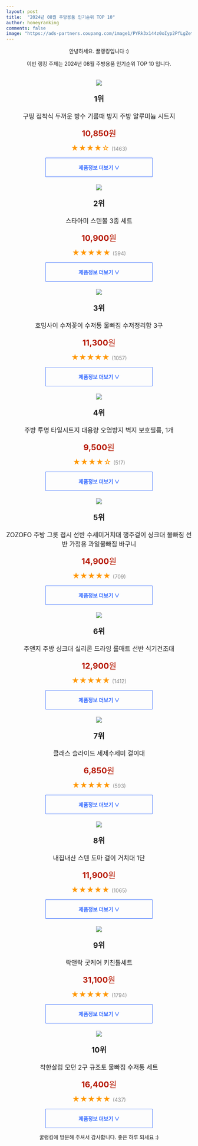 ```yaml
---
layout: post
title:  "2024년 08월 주방용품 인기순위 TOP 10"
author: honeyranking
comments: false
image: "https://ads-partners.coupang.com/image1/PYRk3x144z0oIyp2PfLgZetd8agF5ZC92k7nl-EsrNc-krlkVxKP4O8WM82YBmNvjPNCeLHp1TB32BUymSQPp2ejAV4ONkdpMVYsyUtUvKWozKojVMxmdj7OmT248vQPNJIxxm2fFiP1M2b92LKvSwiF14lhB_Kf_LU9zejLPHcNdszmzByF5shTpwXkqzwrZNPnqNHbfJrTWr5kE0e2ZwQ5KdsODcpto7oUeXQbqXYaCRan75PIilewQLOREspNs3IGAsv9rqgnXjENvsWvYWJqmXFK7oN15_nzog=="
---
```

<p style="text-align: center;">안녕하세요. 꿀랭킹입니다 :)</p>
<p style="text-align: center;">이번 랭킹 주제는 2024년 08월 주방용품 인기순위 TOP 10 입니다.</p><center><img src="https://ads-partners.coupang.com/image1/PYRk3x144z0oIyp2PfLgZetd8agF5ZC92k7nl-EsrNc-krlkVxKP4O8WM82YBmNvjPNCeLHp1TB32BUymSQPp2ejAV4ONkdpMVYsyUtUvKWozKojVMxmdj7OmT248vQPNJIxxm2fFiP1M2b92LKvSwiF14lhB_Kf_LU9zejLPHcNdszmzByF5shTpwXkqzwrZNPnqNHbfJrTWr5kE0e2ZwQ5KdsODcpto7oUeXQbqXYaCRan75PIilewQLOREspNs3IGAsv9rqgnXjENvsWvYWJqmXFK7oN15_nzog==" style="margin-top:20px" /></center><p style="text-align: center; font-size: 20px"><b>1위</b></p><p style="text-align: center; font-size: 17px">구띵 접착식 두꺼운 방수 기름때 방지 주방 알루미늄 시트지</p><p style="text-align: center;"><span style="color: #b61800; font-size: 22px;"><b>10,850</b>원</span></p><p style="text-align: center;"><span style="color: #ff9600; font-size: 20px;">★★★★☆ </span><span style="color: #878787;">(1463)</span></p><center><a href="https://link.coupang.com/re/AFFSDP?lptag=AF3899140&subid=honeyrank&pageKey=6930380901&itemId=18718337084&vendorItemId=85574244016&traceid=V0-153-b68a04d2829b566d&requestid=20240829130000656310212209&token=31850C%7CMIXED"><div style="font-size: 14px; display: inline-block; padding: 15px 90px; color: #346aff; border-radius: 2px; border: 1px solid #346aff; cursor: pointer;"><b>제품정보 더보기 &or;</b></div></a></center><center><img src="https://ads-partners.coupang.com/image1/jY6rLEYrh2ZKIeT_jWgEBIDBaMbwUsrt0XfvtbiQ8aTl6ZaViCeS2GLUenz41Irk-60zflYfuElkwLwogNKwn4pkL1TJSrE1RxiPDKF1ckAjrTlFRG4JRDSx7B2fb9_Z5NhU3nvCNzzedyt59bkFxA4Tb7cbMVxA0mS0ik7_EAkrITRoAerfQHW6XEaS1MP_45A2-_P0fHYwLijijGx59AkxEa4MRc8vyLYTyUdxapONNUMQsdSEwZhl9fpOYJe50s32PrDuu65bVavAgDFl1-3Dm9Hb47QCnaU=" style="margin-top:20px" /></center><p style="text-align: center; font-size: 20px"><b>2위</b></p><p style="text-align: center; font-size: 17px">스타아미 스텐볼 3종 세트</p><p style="text-align: center;"><span style="color: #b61800; font-size: 22px;"><b>10,900</b>원</span></p><p style="text-align: center;"><span style="color: #ff9600; font-size: 20px;">★★★★★ </span><span style="color: #878787;">(594)</span></p><center><a href="https://link.coupang.com/re/AFFSDP?lptag=AF3899140&subid=honeyrank&pageKey=315698390&itemId=1003709455&vendorItemId=5433096186&traceid=V0-153-0322a2a53f597879&requestid=20240829130000656310212209&token=31850C%7CMIXED"><div style="font-size: 14px; display: inline-block; padding: 15px 90px; color: #346aff; border-radius: 2px; border: 1px solid #346aff; cursor: pointer;"><b>제품정보 더보기 &or;</b></div></a></center><center><img src="https://ads-partners.coupang.com/image1/xOMWUzrc8PpVLjCGxHmLGUe_IV-l8uTcMB8w4WqpDob1HQp9VjG71de5q-haYvZcenugmzO2nWA3IULY3w4bQHXR4t6dhAdXpdf7DG23M6LHe0jakOz49I7UlRo9Bcopanmw6kcNnU2qE1Cw7ysvvm13dYCGNWyWpnjoHETlhL-vp6Tp7ft6wZ5K2r-UnpcSD3v7QFVAhaDLxSbx4w1cewlvuEXCnCu2JHNYpNMHNavAMA0OUzctKaWxKyHg_v1uzZHXqC6neQ4ZWG5crunTVDx_-28FXtAO0VPfh7YAbaLim0U_ElPFMPAD" style="margin-top:20px" /></center><p style="text-align: center; font-size: 20px"><b>3위</b></p><p style="text-align: center; font-size: 17px">호밍사이 수저꽂이 수저통 물빠짐 수저정리함 3구</p><p style="text-align: center;"><span style="color: #b61800; font-size: 22px;"><b>11,300</b>원</span></p><p style="text-align: center;"><span style="color: #ff9600; font-size: 20px;">★★★★★ </span><span style="color: #878787;">(1057)</span></p><center><a href="https://link.coupang.com/re/AFFSDP?lptag=AF3899140&subid=honeyrank&pageKey=8040421015&itemId=22509719453&vendorItemId=89551810184&traceid=V0-153-30bce133713fc628&requestid=20240829130000656310212209&token=31850C%7CMIXED"><div style="font-size: 14px; display: inline-block; padding: 15px 90px; color: #346aff; border-radius: 2px; border: 1px solid #346aff; cursor: pointer;"><b>제품정보 더보기 &or;</b></div></a></center><center><img src="https://ads-partners.coupang.com/image1/AFB-Be6uDAzBaL8zAL9DRUoC5NiSSrO2fYRXElbyF4tpgxsqTSD_u2vv9qKjIXO_wSn-UqJvFnvTXE0HXNGFrm6GlBMwUwXVconkZCQXOmNa-AOjibSH_EmyDOdgYAIglcHicD_KWqvIM3ZCvO7CdjvSeIOxwVG1cW8gu0ynSpcEgxRhZjfY-VCHlyfE56opsYMREW9lmiIRxPzSH2LftC94339hrSD6aTEg0UqbFhQ0AR2gOPqDs7wC62kc9EsYjqDKLwqXhRi045W47pY8mUiHKHuGVEmle4Cqc7KDQhHU7mElwF0p8KOz6-b208g=" style="margin-top:20px" /></center><p style="text-align: center; font-size: 20px"><b>4위</b></p><p style="text-align: center; font-size: 17px">주방 투명 타일시트지 대용량 오염방지 벽지 보호필름, 1개</p><p style="text-align: center;"><span style="color: #b61800; font-size: 22px;"><b>9,500</b>원</span></p><p style="text-align: center;"><span style="color: #ff9600; font-size: 20px;">★★★★☆ </span><span style="color: #878787;">(517)</span></p><center><a href="https://link.coupang.com/re/AFFSDP?lptag=AF3899140&subid=honeyrank&pageKey=7376360456&itemId=19039358759&vendorItemId=87726099249&traceid=V0-153-a1699c7b8e3928f4&clickBeacon=29d3f0a0-65bb-11ef-bf05-aa5d938e683d%7E3&requestid=20240829130000656310212209&token=31850C%7CMIXED"><div style="font-size: 14px; display: inline-block; padding: 15px 90px; color: #346aff; border-radius: 2px; border: 1px solid #346aff; cursor: pointer;"><b>제품정보 더보기 &or;</b></div></a></center><center><img src="https://ads-partners.coupang.com/image1/FZJkYzzno4U4AIs0Ffxn6uTmA1ziGgfYC0uLXy0Vlq4BrP_Tj3N3pgoMBAUErbUAtxRoX5svcZmVG5lFrJkZBOysZbhkcyhve5ugEOa8DZin-XB8EHHEG3VYWWbUEqyXgPr1fCUFUv_TfS1MNUmpCNVpmQcHQFIzZCRPexIbYNE16tpa6HBaCMSZqNT_iQalGa4e5AQLjUmwv6_QvZ_fH3obobAm3maZ35j0GgBEKM7-RDIYjNOauboJYz-ToFSk2gwPNhyJRd6XlGEqlNygsADSg72KTKJHARekO93ETYjfFW6GCJUPPOTpyQ==" style="margin-top:20px" /></center><p style="text-align: center; font-size: 20px"><b>5위</b></p><p style="text-align: center; font-size: 17px">ZOZOFO 주방 그릇 접시 선반 수세미거치대 행주걸이 싱크대 물빠짐 선반 가정용 과일물빠짐 바구니</p><p style="text-align: center;"><span style="color: #b61800; font-size: 22px;"><b>14,900</b>원</span></p><p style="text-align: center;"><span style="color: #ff9600; font-size: 20px;">★★★★★ </span><span style="color: #878787;">(709)</span></p><center><a href="https://link.coupang.com/re/AFFSDP?lptag=AF3899140&subid=honeyrank&pageKey=7852078406&itemId=21404328001&vendorItemId=88460905367&traceid=V0-153-482fc31b96b3de68&requestid=20240829130000656310212209&token=31850C%7CMIXED"><div style="font-size: 14px; display: inline-block; padding: 15px 90px; color: #346aff; border-radius: 2px; border: 1px solid #346aff; cursor: pointer;"><b>제품정보 더보기 &or;</b></div></a></center><center><img src="https://ads-partners.coupang.com/image1/yONbDAffiU2CLCYkyBfUEaGKv7xRaLiJqPT1EQaBw2kVhTYWa2FqP6B59soen4peV381LX721Vmaj16GxUHp5hJIN7FFszO10rJhTE2YoWCdsDp_hggKU03zBvj-zgkZL1ouho5r6I83d6uGZh-hBX1H3EdxM3WhoU74LHTzXw_LS6IIdGKdbxdfgljPRQ1pmniHdtKIyjvCmpPbLG0hOaVsxsu8ECGAaPIj6IxOrPFrobh4ih7pQTSHYJRpq0qJBww0ZNNnEu81aa-KeBUmSg-mWrkWhhfhGyw=" style="margin-top:20px" /></center><p style="text-align: center; font-size: 20px"><b>6위</b></p><p style="text-align: center; font-size: 17px">주앤지 주방 싱크대 실리콘 드라잉 롤매트 선반 식기건조대</p><p style="text-align: center;"><span style="color: #b61800; font-size: 22px;"><b>12,900</b>원</span></p><p style="text-align: center;"><span style="color: #ff9600; font-size: 20px;">★★★★★ </span><span style="color: #878787;">(1412)</span></p><center><a href="https://link.coupang.com/re/AFFSDP?lptag=AF3899140&subid=honeyrank&pageKey=5572954996&itemId=7654898564&vendorItemId=74945309349&traceid=V0-153-b14afeea8189ea3a&requestid=20240829130000656310212209&token=31850C%7CMIXED"><div style="font-size: 14px; display: inline-block; padding: 15px 90px; color: #346aff; border-radius: 2px; border: 1px solid #346aff; cursor: pointer;"><b>제품정보 더보기 &or;</b></div></a></center><center><img src="https://ads-partners.coupang.com/image1/H5BwgONghBn-ofAbH1D153aHoDPxKjoKWfCoavl5_RzmvMhxzCvkfhHOd9DWfjnuWnG3oY_QcDvyw1lvMdHS2ZuJoYU9-U29Oc99RRzY8EIJ7AfxhHgRI7U_hUU0_cdBIdhbAdq1FLjSWMlZH1boYW_GJkyaQmcsvx7L3Jcl-kPE19Y1wArG1APydKcVeLmbEHOngofDEHMwrZCwuDcHA3rTSQ5JkuFbuenqbVSXhM5kw71lsNsxir3pR4mJo14SDvIJlFPBnThv8Bvv-yhs78cFtwRePVxT6w==" style="margin-top:20px" /></center><p style="text-align: center; font-size: 20px"><b>7위</b></p><p style="text-align: center; font-size: 17px">클래스 슬라이드 세제수세미 걸이대</p><p style="text-align: center;"><span style="color: #b61800; font-size: 22px;"><b>6,850</b>원</span></p><p style="text-align: center;"><span style="color: #ff9600; font-size: 20px;">★★★★★ </span><span style="color: #878787;">(593)</span></p><center><a href="https://link.coupang.com/re/AFFSDP?lptag=AF3899140&subid=honeyrank&pageKey=6082456371&itemId=11282784109&vendorItemId=3018773909&traceid=V0-153-97d16ff75c69d821&requestid=20240829130000656310212209&token=31850C%7CMIXED"><div style="font-size: 14px; display: inline-block; padding: 15px 90px; color: #346aff; border-radius: 2px; border: 1px solid #346aff; cursor: pointer;"><b>제품정보 더보기 &or;</b></div></a></center><center><img src="https://ads-partners.coupang.com/image1/mhHGEB6fePmqMGNpmvMTXCERdX3CH17akSxMAYSCXJv-w5-odcbzG9BYxRdZ7JOZkJ_7kSigEoXLlcZkQTbSdxzCrWu8g4zoCNhZjDQ_f6Xck_xa9pCjyw9cZmSlXzEbd94eSloCV4295WLsFL1Pt4tNm1zj8K3qZGipF6gINcQITSkST91vOYma_amZLUaNCGqKc61fqESmQRwMrNGq0n9l9u8ezXFi6Xeqm4kUc6dmqWBWTvToqBW4h6epFfbe_mrtO48cv90mHQeOvHAozOoL5l_tPChLHs6D8zHSlvWrSW02pQm1HCi1" style="margin-top:20px" /></center><p style="text-align: center; font-size: 20px"><b>8위</b></p><p style="text-align: center; font-size: 17px">내집내산 스텐 도마 걸이 거치대 1단</p><p style="text-align: center;"><span style="color: #b61800; font-size: 22px;"><b>11,900</b>원</span></p><p style="text-align: center;"><span style="color: #ff9600; font-size: 20px;">★★★★★ </span><span style="color: #878787;">(1065)</span></p><center><a href="https://link.coupang.com/re/AFFSDP?lptag=AF3899140&subid=honeyrank&pageKey=7675325980&itemId=20486226829&vendorItemId=87687963905&traceid=V0-153-1da89a1d35970fa3&requestid=20240829130000656310212209&token=31850C%7CMIXED"><div style="font-size: 14px; display: inline-block; padding: 15px 90px; color: #346aff; border-radius: 2px; border: 1px solid #346aff; cursor: pointer;"><b>제품정보 더보기 &or;</b></div></a></center><center><img src="https://ads-partners.coupang.com/image1/cpTs6zHGIlDzaLUBcmlrGUQbhqEUSLw6x266DGAMOr50qFWCAu6pByyV-BXcRCPfLb226WukvLF630roWyFwMnlrj8jM7fpcbeZzJekW8NpWhSrJGm4V55qwHPfYojZ-4mi8eClQUEUYQJAV3QpkCuzQaDjVrkkiCJTzKR2NagwujfAHlpJLOgaY1P30NvwPqWIdRG73SoiqAUyCUAhigkGZI9rruXParHyKnLzsE3kiAHf9rDnDOA16SRGOJvrNnv8DXjzt6XvZgbXTxiU3eJ_Q2qiir4UUNIIuZA==" style="margin-top:20px" /></center><p style="text-align: center; font-size: 20px"><b>9위</b></p><p style="text-align: center; font-size: 17px">락앤락 굿케어 키친툴세트</p><p style="text-align: center;"><span style="color: #b61800; font-size: 22px;"><b>31,100</b>원</span></p><p style="text-align: center;"><span style="color: #ff9600; font-size: 20px;">★★★★★ </span><span style="color: #878787;">(1794)</span></p><center><a href="https://link.coupang.com/re/AFFSDP?lptag=AF3899140&subid=honeyrank&pageKey=4534412594&itemId=5480916709&vendorItemId=72780627729&traceid=V0-153-f3d68cd1b0696d46&requestid=20240829130000656310212209&token=31850C%7CMIXED"><div style="font-size: 14px; display: inline-block; padding: 15px 90px; color: #346aff; border-radius: 2px; border: 1px solid #346aff; cursor: pointer;"><b>제품정보 더보기 &or;</b></div></a></center><center><img src="https://ads-partners.coupang.com/image1/lEEUcjBseXWnYyE-lEDkrFp_oNbX9h321BIiulgOeYeb2pw7u0M8e8YNVFHqB5pxhdCEQNPke8JlyKL20rkGvyAff7aMQSbPFaZkDtRKphw2gcajRYzJFPc4lRS25i5A8yjZg0h0uVtH6DDTqLXQFkJR3RhRXhY86A1r0fXLOBFvCnnF_FkRVt-4sNXDC5XNqVL_BX2SeUv0wN1Y-vmHgLdjmrrOw9ydh_WKofsKuKpXzSW_xAMpGKAb9DQXo4dLHwfRaKwDj_w6nObA8N97NZrL1N9MbEslns4=" style="margin-top:20px" /></center><p style="text-align: center; font-size: 20px"><b>10위</b></p><p style="text-align: center; font-size: 17px">착한살림 모던 2구 규조토 물빠짐 수저통 세트</p><p style="text-align: center;"><span style="color: #b61800; font-size: 22px;"><b>16,400</b>원</span></p><p style="text-align: center;"><span style="color: #ff9600; font-size: 20px;">★★★★★ </span><span style="color: #878787;">(437)</span></p><center><a href="https://link.coupang.com/re/AFFSDP?lptag=AF3899140&subid=honeyrank&pageKey=6908594015&itemId=16641428246&vendorItemId=83825595911&traceid=V0-153-d86437b63fd9bb69&requestid=20240829130000656310212209&token=31850C%7CMIXED"><div style="font-size: 14px; display: inline-block; padding: 15px 90px; color: #346aff; border-radius: 2px; border: 1px solid #346aff; cursor: pointer;"><b>제품정보 더보기 &or;</b></div></a></center><p style="text-align: center;">꿀랭킹에 방문해 주셔서 감사합니다. 좋은 하루 되세요 :)</p>